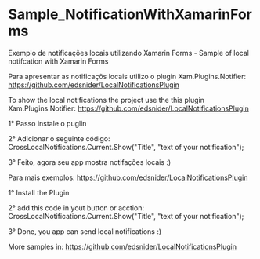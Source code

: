 # Sample_NotificationWithXamarinForms
Exemplo de notificações locais utilizando Xamarin Forms - Sample of local notifcation with Xamarin Forms


Para apresentar as notificaçõs locais utilizo o plugin Xam.Plugins.Notifier: https://github.com/edsnider/LocalNotificationsPlugin


To show the local notifications the project use the this plugin Xam.Plugins.Notifier: https://github.com/edsnider/LocalNotificationsPlugin


1° Passo instale o puglin

2° Adicionar o seguinte código: CrossLocalNotifications.Current.Show("Title", "text of your notification");

3° Feito, agora seu app mostra notifações locais :)

Para mais exemplos: https://github.com/edsnider/LocalNotificationsPlugin


1° Install the Plugin

2° add this code in yout button or acction: CrossLocalNotifications.Current.Show("Title", "text of your notification");

3° Done, you app can send local notifications :)


More samples in: https://github.com/edsnider/LocalNotificationsPlugin
